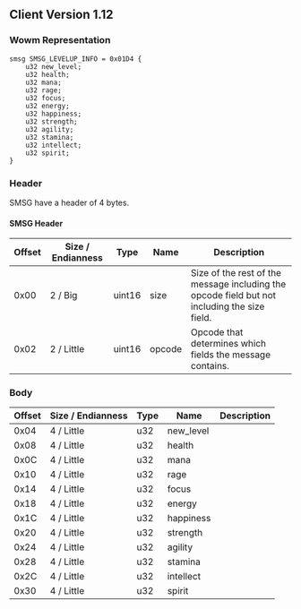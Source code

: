 ## Client Version 1.12

### Wowm Representation
```rust,ignore
smsg SMSG_LEVELUP_INFO = 0x01D4 {
    u32 new_level;    
    u32 health;    
    u32 mana;    
    u32 rage;    
    u32 focus;    
    u32 energy;    
    u32 happiness;    
    u32 strength;    
    u32 agility;    
    u32 stamina;    
    u32 intellect;    
    u32 spirit;    
}

```
### Header
SMSG have a header of 4 bytes.

#### SMSG Header
| Offset | Size / Endianness | Type   | Name   | Description |
| ------ | ----------------- | ------ | ------ | ----------- |
| 0x00   | 2 / Big           | uint16 | size   | Size of the rest of the message including the opcode field but not including the size field.|
| 0x02   | 2 / Little        | uint16 | opcode | Opcode that determines which fields the message contains.|
### Body
| Offset | Size / Endianness | Type | Name | Description |
| ------ | ----------------- | ---- | ---- | ----------- |
| 0x04 | 4 / Little | u32 | new_level |  |
| 0x08 | 4 / Little | u32 | health |  |
| 0x0C | 4 / Little | u32 | mana |  |
| 0x10 | 4 / Little | u32 | rage |  |
| 0x14 | 4 / Little | u32 | focus |  |
| 0x18 | 4 / Little | u32 | energy |  |
| 0x1C | 4 / Little | u32 | happiness |  |
| 0x20 | 4 / Little | u32 | strength |  |
| 0x24 | 4 / Little | u32 | agility |  |
| 0x28 | 4 / Little | u32 | stamina |  |
| 0x2C | 4 / Little | u32 | intellect |  |
| 0x30 | 4 / Little | u32 | spirit |  |
